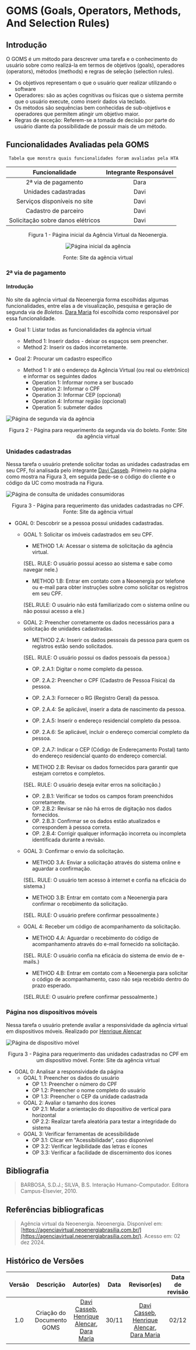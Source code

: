 # GOMS (Goals, Operators, Methods, And Selection Rules)

## Introdução 
O GOMS é um método para descrever uma tarefa e o conhecimento do usuário sobre
como realizá-la em termos de objetivos (goals), operadores (operators), métodos (methods)
e regras de seleção (selection rules).

 - Os objetivos representam o que o usuário quer realizar utilizando o software
 - Operadores: são as ações cognitivas ou físicas que o sistema permite que o usuário execute, como inserir dados via teclado.
 - Os métodos são sequências bem conhecidas de sub-objetivos e operadores que permitem atingir um objetivo maior.
 - Regras de exceção: Referem-se a tomada de decisão por parte do usuário diante da possibilidade de possuir mais de um método.


## Funcionalidades Avaliadas pela GOMS
     Tabela que monstra quais funcionalidades foram avaliadas pela HTA

<center>

 Funcionalidade    |    Integrante Responsável             |  
|:------:|:-------------------------------:|
| 2ª via de pagamento |Dara|  
| Unidades cadastradas | Davi |
| Serviços disponíveis no site | Davi   |
| Cadastro de parceiro   | Davi          |
| Solicitação sobre danos elétricos | Davi |

</center>

<center>

<p> Figura 1 - Página inicial da Agência Virtual da Neoenergia. </p> 

![Página inicial da agência](../../assets/neoenergia_1.jpeg)

<p> Fonte: Site da agência virtual  </p> 

</center>

### 2ª via de pagamento 
#### Introdução 
No site da agência virtual da Neoenergia forma escolhidas algumas funcionalidades, entre elas a de visualização, pesquisa e geração de segunda via de _Boletos_. [Dara Maria](https://github.com/daramariabs) foi escolhida como responsável por essa funcionalidade. 
* Goal 1: Listar todas as funcionalidades da agência virtual
    * Method 1: Inserir dados - deixar os espaços sem preencher.
    * Method 2: Inserir os dados incorretamente.

* Goal 2: Procurar um cadastro específico
    * Method 1: Ir até o endereço da Agência Virtual (ou real ou eletrônico) e informar os seguintes dados
        * Operation 1: Informar nome a ser buscado
        * Operation 2: Informar o CPF
        * Operation 3: Informar CEP (opcional)
        * Operation 4: Informar região (opcional)
        * Operation 5: submeter dados

![Página de segunda via da agência](../../assets/neoenergia_4.jpeg)
<div align="center">
<p> Figura 2 - Página para requerimento da segunda via do boleto. Fonte: Site da agência virtual  </p> 
</div>


### Unidades cadastradas
Nessa tarefa o usuário pretende solicitar todas as unidades cadastradas em seu CPF, foi analisada pelo integrante [Davi Casseb](https://github.com/dcasseb). Primeiro na página como mostra na Figura 3, em seguida pede-se o código do cliente e o código da UC como mostrada na Figura.


![Página de consulta de unidades consumidoras](../../assets/neoenergia_3.jpeg)
<div align="center">
<p> Figura 3 - Página para requerimento das unidades cadastradas no CPF. Fonte: Site da agência virtual  </p> 
</div>

* GOAL 0: Descobrir se a pessoa possui unidades cadastradas.
  * GOAL 1: Solicitar os imóveis cadastrados em seu CPF.
    * METHOD 1.A: Acessar o sistema de solicitação da agência virtual.

    (SEL. RULE: O usuário possui acesso ao sistema e sabe como navegar nele.)

    * METHOD 1.B: Entrar em contato com a Neoenergia por telefone ou e-mail para obter instruções sobre como solicitar os registros em seu CPF.

    (SEL.RULE: O usuário não está familiarizado com o sistema online ou não possui acesso a ele.)

  * GOAL 2: Preencher corretamente os dados necessários para a solicitação de unidades cadastradas.
    * METHOD 2.A: Inserir os dados pessoais da pessoa para quem os registros estão sendo solicitados.

    (SEL. RULE: O usuário possui os dados pessoais da pessoa.)

      * OP. 2.A.1: Digitar o nome completo da pessoa.
      * OP. 2.A.2: Preencher o CPF (Cadastro de Pessoa Física) da pessoa.
      * OP. 2.A.3: Fornecer o RG (Registro Geral) da pessoa.
      * OP. 2.A.4: Se aplicável, inserir a data de nascimento da pessoa.
      * OP. 2.A.5: Inserir o endereço residencial completo da pessoa.
      * OP. 2.A.6: Se aplicável, incluir o endereço comercial completo da pessoa.
      * OP. 2.A.7: Indicar o CEP (Código de Endereçamento Postal) tanto do endereço residencial quanto do endereço comercial.

    * METHOD 2.B: Revisar os dados fornecidos para garantir que estejam corretos e completos.

    (SEL. RULE: O usuário deseja evitar erros na solicitação.)

      * OP. 2.B.1: Verificar se todos os campos foram preenchidos corretamente.
      * OP. 2.B.2: Revisar se não há erros de digitação nos dados fornecidos.
      * OP. 2.B.3: Confirmar se os dados estão atualizados e correspondem à pessoa correta.
      * OP. 2.B.4: Corrigir qualquer informação incorreta ou incompleta identificada durante a revisão.
  
  * GOAL 3: Confirmar o envio da solicitação.
    * METHOD 3.A: Enviar a solicitação através do sistema online e aguardar a confirmação.

    (SEL. RULE: O usuário tem acesso à internet e confia na eficácia do sistema.)

    * METHOD 3.B: Entrar em contato com a Neoenergia para confirmar o recebimento da solicitação.

    (SEL. RULE: O usuário prefere confirmar pessoalmente.)

  * GOAL 4: Receber um código de acompanhamento da solicitação.
    * METHOD 4.A: Aguardar o recebimento do código de acompanhamento através do e-mail fornecido na solicitação.

    (SEL. RULE: O usuário confia na eficácia do sistema de envio de e-mails.)

    * METHOD 4.B: Entrar em contato com a Neoenergia para solicitar o código de acompanhamento, caso não seja recebido dentro do prazo esperado.

    (SEL.RULE: O usuário prefere confirmar pessoalmente.)


###  Página nos dispositivos móveis

Nessa tarefa o usuário pretende avaliar a responsividade da agência virtual em dispositivos móveis. Realizado por [Henrique Alencar](https://github.com/henryqma)

![Página de dispositivo móvel](../../assets/neoenergiaPagUsuario_movel.jpeg)
<div align="center">
<p> Figura 3 - Página para requerimento das unidades cadastradas no CPF em um dispositivo móvel. Fonte: Site da agência virtual  </p> 
</div>

* GOAL 0:  Analisar a responsividade da página 
    * GOAL 1: Preencher os dados do usuário
        * OP 1.1: Preencher o número do CPF
        * OP 1.2: Preencher o nome completo do usuário
        * OP 1.3: Preencher o CEP da unidade cadastrada
    * GOAL 2: Avaliar o tamanho dos ícones
        * OP 2.1: Mudar a orientação do dispositivo de vertical para horizontal
        * OP 2.2: Realizar tarefa aleatória para testar a integridade do sistema
    * GOAL 3: Verificar ferramentas de acessibilidade
        * OP 3.1: Clicar em "Acessibilidade", caso disponível
        * OP 3.2: Verificar legibilidade das letras e ícones
        * OP 3.3: Verificar a facilidade de discernimento dos ícones


## Bibliografia
> BARBOSA, S.D.J.; SILVA, B.S. Interação Humano-Computador. Editora Campus-Elsevier, 2010.

## Referências bibliograficas

> Agência virtual da Neoenergia. Neoenergia. Disponível em: [https://agenciavirtual.neoenergiabrasilia.com.br/](https://agenciavirtual.neoenergiabrasilia.com.br/). Acesso em: 02 dez 2024.

## Histórico de Versões

| Versão |          Descrição              |     Autor(es)      |      Data      |   Revisor(es)     |    Data de revisão    |  
|:------:|:-------------------------------:|:--------------:|:--------------:|:-------------:|:---------------------:|
|  1.0   | Criação do Documento GOMS                  |  [Davi Casseb](https://github.com/dcasseb), [Henrique Alencar](https://github.com/henryqma), [Dara Maria](https://github.com/daramariabs)      |   30/11   |     [Davi Casseb](https://github.com/dcasseb), [Henrique Alencar](https://github.com/henryqma), [Dara Maria](https://github.com/daramariabs)   |        02/12     |